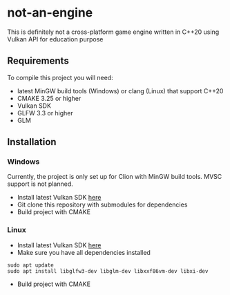 not-an-engine
=============
This is definitely not a cross-platform game engine written in C++20 using Vulkan API for education purpose

## Requirements
To compile this project you will need:

- latest MinGW build tools (Windows) or clang (Linux) that support C++20
- CMAKE 3.25 or higher
- Vulkan SDK
- GLFW 3.3 or higher
- GLM
 

## Installation

### Windows

Currently, the project is only set up for Clion with MinGW build tools. MVSC support is not planned.

- Install latest Vulkan SDK [here](https://vulkan.lunarg.com/sdk/home#windows)
- Git clone this repository with submodules for dependencies
- Build project with CMAKE

### Linux

- Install latest Vulkan SDK [here](https://vulkan.lunarg.com/sdk/home#linux)
- Make sure you have all dependencies installed
```shell
sudo apt update
sudo apt install libglfw3-dev libglm-dev libxxf86vm-dev libxi-dev
```
- Build project with CMAKE
